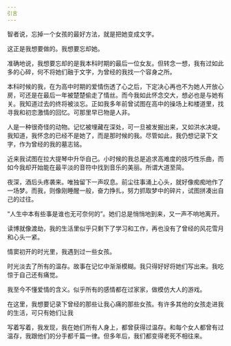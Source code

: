 ```yaml
---
引言
---
```


智者说，忘掉一个女孩的最好方法，就是把她变成文字。

这正是我想要做的。我想要忘却她。

准确地说，我想要忘却的是我本科时期的最后一位女友。但转念一想，我有过如此多的心碎，何不将她们融于文字，为曾经的我找一个容身之所。

本科时候的我，在为高中时期的爱情伤透了心之后，下定决心再也不为她人开放心房，可还是在最后一年被楚楚偷走了情丝。而今我如此怀念交大，想必也是与她有关。我知道过去的终将被淡忘。正如我多年前曾试图在高中的操场上和楼道里，找寻我和初恋激情的回忆。可那里早已物是人非。

人是一种很奇怪的动物。记忆被埋藏在深处，可一旦被发掘出来，又如洪水决堤。我知道，我怀念的已经不是她了，而是那时候的我。尽管如此，我仍想记录下文字，作为曾经的我的墓志铭。

近来我试图在拉大提琴中升华自己。小时候的我总是追求高难度的技巧性乐曲，而如今我却开始能在最平淡的音符中找到音乐的美丽。所谓大道至简。

夜深，酒后头疼袭来。唯独留下一声叹息。前尘往事涌上心头，就好像痴痴地作了一场梦。而我，则像刚睡醒一般，奋力挣扎，努力抓取梦中的碎片，试图拼凑出自己的过往。


“人生中本有些事是谁也无可奈何的”。她们总是悄悄地到来，又一声不响地离开。


读博就像渡劫，我的生活里似乎只剩下了学习和工作，再也没有了曾经的风花雪月和心头一紧。



情窦初开的时光里，我遇到过一些女孩。

时光淡去了所有的温存。故事在记忆中渐渐模糊。我只得好好将她们写出来。我吃惊于自己还有痛觉。

我至今不懂爱情的含义。似乎所有的感情都在过家家，做模仿大人的游戏。

在这里，我想要记录下曾经的那些让我心痛的那些女孩。有许多其他的女孩走进我的生活，可只有她们让我

写着写着，我发现，我在她们所有人身上，都曾获得过温存。和每个女人都曾有过温存，我跟他们的分手都千篇一律。但多年后，我们都变得老死不相往来。